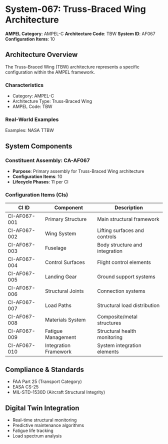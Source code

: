# System-067: Truss-Braced Wing Architecture

**AMPEL Category**: AMPEL-C
**Architecture Code**: TBW
**System ID**: AF067
**Configuration Items**: 10

## Architecture Overview

The Truss-Braced Wing (TBW) architecture represents a specific configuration within the AMPEL framework.

### Characteristics
- Category: AMPEL-C
- Architecture Type: Truss-Braced Wing
- AMPEL Code: TBW

### Real-World Examples
Examples: NASA TTBW

## System Components

### Constituent Assembly: CA-AF067
- **Purpose**: Primary assembly for Truss-Braced Wing architecture
- **Configuration Items**: 10
- **Lifecycle Phases**: 11 per CI

### Configuration Items (CIs)

| CI ID | Component | Description |
|-------|-----------|-------------|
| CI-AF067-001 | Primary Structure | Main structural framework |
| CI-AF067-002 | Wing System | Lifting surfaces and controls |
| CI-AF067-003 | Fuselage | Body structure and integration |
| CI-AF067-004 | Control Surfaces | Flight control elements |
| CI-AF067-005 | Landing Gear | Ground support systems |
| CI-AF067-006 | Structural Joints | Connection systems |
| CI-AF067-007 | Load Paths | Structural load distribution |
| CI-AF067-008 | Materials System | Composite/metal structures |
| CI-AF067-009 | Fatigue Management | Structural health monitoring |
| CI-AF067-010 | Integration Framework | System integration elements |

## Compliance & Standards
- FAA Part 25 (Transport Category)
- EASA CS-25
- MIL-STD-1530D (Aircraft Structural Integrity)

## Digital Twin Integration
- Real-time structural monitoring
- Predictive maintenance algorithms
- Fatigue life tracking
- Load spectrum analysis
